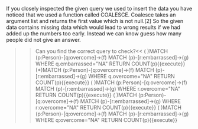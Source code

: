 If you closely inspected the given query we used to insert the data you have noticed that we used a function called COALESCE. Coalesce takes an argument list and returns the first value which is not null.[2] So the given data contains missing data which would lead to wrong results if we had added up the numbers too early. Instead we can know guess how many people did not give an answer. 

>>Can you find the correct query to check?<<
( )MATCH (p:Person)-[q:overcome]->(f) MATCH (p)-[r:embarrassed]->(g) WHERE q.embarrassed="NA" RETURN COUNT(p){{execute}}
(*)MATCH (p:Person)-[q:overcome]->(f) MATCH (p)-[r:embarrassed]->(g) WHERE q.overcome="NA" RETURN COUNT(p){{execute}}
( )MATCH (p:Person)-[q:overcome]->(f) MATCH (p)-[r:embarrassed]->(g) WHERE r.overcome="NA" RETURN COUNT(p){{execute}}
( )MATCH (p:Person)-[q:overcome]->(f) MATCH (p)-[r:embarrassed]->(g) WHERE r:overcome="NA" RETURN COUNT(p){{execute}}
( )MATCH (p:Person)-[q:overcome]->(f) MATCH (p)-[r:embarrassed]->(g) WHERE q:overcome="NA" RETURN COUNT(p){{execute}}
